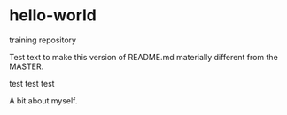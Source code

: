 # hello-world
training repository

Test text to make this version of README.md materially different from the MASTER. 

test test test

A bit about myself.
